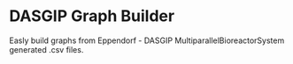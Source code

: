 # DASGIP Graph Builder

Easly build graphs from Eppendorf - DASGIP MultiparallelBioreactorSystem generated .csv files.